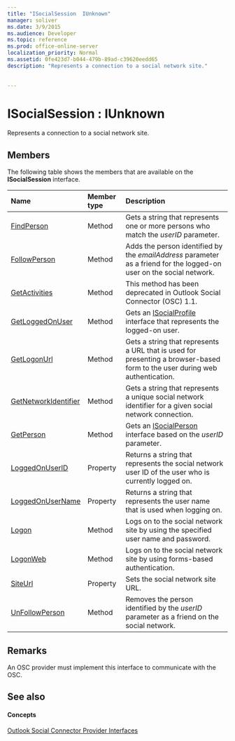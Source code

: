 ```yaml
---
title: "ISocialSession  IUnknown"
manager: soliver
ms.date: 3/9/2015
ms.audience: Developer
ms.topic: reference
ms.prod: office-online-server
localization_priority: Normal
ms.assetid: 0fe423d7-b044-479b-89ad-c39620eedd65
description: "Represents a connection to a social network site."
 
 
---
```


# ISocialSession : IUnknown

Represents a connection to a social network site.
  
## Members

The following table shows the members that are available on the **ISocialSession** interface. 
  
|**Name**|**Member type**|**Description**|
|:-----|:-----|:-----|
|[FindPerson](isocialsession-findperson.md) <br/> |Method  <br/> |Gets a string that represents one or more persons who match the  _userID_ parameter.  <br/> |
|[FollowPerson](isocialsession-followperson.md) <br/> |Method  <br/> |Adds the person identified by the  _emailAddress_ parameter as a friend for the logged-on user on the social network.  <br/> |
|[GetActivities](isocialsession-getactivities.md) <br/> |Method  <br/> |This method has been deprecated in Outlook Social Connector (OSC) 1.1.  <br/> |
|[GetLoggedOnUser](isocialsession-getloggedonuser.md) <br/> |Method  <br/> |Gets an [ISocialProfile](isocialprofileisocialperson.md) interface that represents the logged-on user.  <br/> |
|[GetLogonUrl](isocialsession-getlogonurl.md) <br/> |Method  <br/> |Gets a string that represents a URL that is used for presenting a browser-based form to the user during web authentication.  <br/> |
|[GetNetworkIdentifier](isocialsession-getnetworkidentifier.md) <br/> |Method  <br/> |Gets a string that represents a unique social network identifier for a given social network connection.  <br/> |
|[GetPerson](isocialsession-getperson.md) <br/> |Method  <br/> |Gets an [ISocialPerson](isocialpersoniunknown.md) interface based on the  _userID_ parameter.  <br/> |
|[LoggedOnUserID](isocialsession-loggedonuserid.md) <br/> |Property  <br/> |Returns a string that represents the social network user ID of the user who is currently logged on.  <br/> |
|[LoggedOnUserName](isocialsession-loggedonusername.md) <br/> |Property  <br/> |Returns a string that represents the user name that is used when logging on.  <br/> |
|[Logon](isocialsession-logon.md) <br/> |Method  <br/> |Logs on to the social network site by using the specified user name and password.  <br/> |
|[LogonWeb](isocialsession-logonweb.md) <br/> |Method  <br/> |Logs on to the social network site by using forms-based authentication.  <br/> |
|[SiteUrl](isocialsession-siteurl.md) <br/> |Property  <br/> |Sets the social network site URL.  <br/> |
|[UnFollowPerson](isocialsession-unfollowperson.md) <br/> |Method  <br/> |Removes the person identified by the  _userID_ parameter as a friend on the social network.  <br/> |
   
## Remarks

An OSC provider must implement this interface to communicate with the OSC.
  
## See also

#### Concepts

[Outlook Social Connector Provider Interfaces](outlook-social-connector-provider-interfaces.md)

